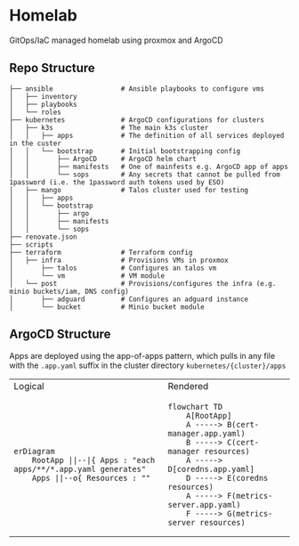 # Homelab

GitOps/IaC managed homelab using proxmox and ArgoCD

## Repo Structure

```
├── ansible                 # Ansible playbooks to configure vms
│   ├── inventory
│   ├── playbooks
│   └── roles
├── kubernetes              # ArgoCD configurations for clusters
│   ├── k3s                 # The main k3s cluster
│   │   ├── apps            # The definition of all services deployed in the custer
│   │   └── bootstrap       # Initial bootstrapping config
│   │       ├── ArgoCD      # ArgoCD helm chart 
│   │       ├── manifests   # One of mainfests e.g. ArgoCD app of apps
│   │       └── sops        # Any secrets that cannot be pulled from 1password (i.e. the 1password auth tokens used by ESO)
│   ├── mango               # Talos cluster used for testing
│   │   ├── apps
│   │   └── bootstrap
│   │       ├── argo
│   │       ├── manifests
│   │       └── sops
├── renovate.json           
├── scripts
├── terraform               # Terraform config
│   ├── infra               # Provisions VMs in proxmox
│       ├── talos           # Configures an talos vm
│       └── vm              # VM module
│   └── post                # Provisions/configures the infra (e.g. minio buckets/iam, DNS config)
│       ├── adguard         # Configures an adguard instance
│       └── bucket          # Minio bucket module
```

## ArgoCD Structure

Apps are deployed using the app-of-apps pattern, which pulls in any file with the `.app.yaml` suffix in the cluster directory `kubernetes/{cluster}/apps`

<table>
<tr>
<td>Logical</td>
<td>Rendered</td>
</tr>
<tr>
<td>

```mermaid
erDiagram
    RootApp ||--|{ Apps : "each apps/**/*.app.yaml generates"
    Apps ||--o{ Resources : ""
```

</td>
<td>

```mermaid
flowchart TD
    A[RootApp] 
    A -----> B(cert-manager.app.yaml)
    B -----> C(cert-manager resources)
    A -----> D[coredns.app.yaml]
    D -----> E(coredns resources)
    A -----> F(metrics-server.app.yaml)
    F -----> G(metrics-server resources)
```

</td>
</tr>
</table>

